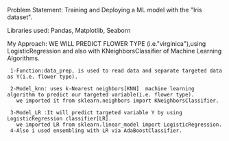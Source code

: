 

Problem Statement: Training and Deploying a ML model with the "Iris dataset".

Libraries used: Pandas, Matplotlib, Seaborn

My Approach:
     WE WILL  PREDICT FLOWER TYPE (i.e."virginica"),using LogisticRegression and also with KNeighborsClassifier of Machine Learning Algorithms.

     1-Function:data_prep, is used to read data and separate targeted data as Y(i.e. flower type).

     2-Model_knn: uses k-Nearest neighbors[KNN]  machine learning algorithm to predict our targeted variable(i.e. flower type).
       we imported it from sklearn.neighbors import KNeighborsClassifier.

     3-Model_LR :It will predict targeted variable Y by using LogisticRegression classifier[LR].
       we imported LR from sklearn.linear_model import LogisticRegression.
     4-Also i used ensembling with LR via AdaBoostClassifier.


   
   
